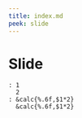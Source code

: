 ```yaml
---
title: index.md
peek: slide
---
```


# Slide

```tab{template:30 30,head}
: 1 
  2
: &calc{%.6f,$1*2}
  &calc{%.6f,$1*2}
```
